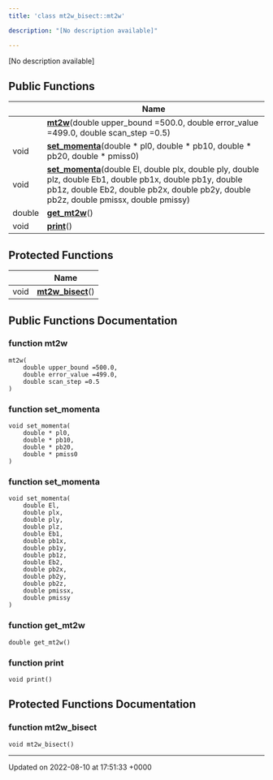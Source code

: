 ```yaml
---
title: 'class mt2w_bisect::mt2w'

description: "[No description available]"

---
```









[No description available]

## Public Functions

|                | Name           |
| -------------- | -------------- |
| | **[mt2w](/documentation/code/gambit_2-2/classes/classmt2w__bisect_1_1mt2w/#function-mt2w)**(double upper_bound =500.0, double error_value =499.0, double scan_step =0.5) |
| void | **[set_momenta](/documentation/code/gambit_2-2/classes/classmt2w__bisect_1_1mt2w/#function-set-momenta)**(double * pl0, double * pb10, double * pb20, double * pmiss0) |
| void | **[set_momenta](/documentation/code/gambit_2-2/classes/classmt2w__bisect_1_1mt2w/#function-set-momenta)**(double El, double plx, double ply, double plz, double Eb1, double pb1x, double pb1y, double pb1z, double Eb2, double pb2x, double pb2y, double pb2z, double pmissx, double pmissy) |
| double | **[get_mt2w](/documentation/code/gambit_2-2/classes/classmt2w__bisect_1_1mt2w/#function-get-mt2w)**() |
| void | **[print](/documentation/code/gambit_2-2/classes/classmt2w__bisect_1_1mt2w/#function-print)**() |

## Protected Functions

|                | Name           |
| -------------- | -------------- |
| void | **[mt2w_bisect](/documentation/code/gambit_2-2/classes/classmt2w__bisect_1_1mt2w/#function-mt2w-bisect)**() |

## Public Functions Documentation

### function mt2w

```
mt2w(
    double upper_bound =500.0,
    double error_value =499.0,
    double scan_step =0.5
)
```


### function set_momenta

```
void set_momenta(
    double * pl0,
    double * pb10,
    double * pb20,
    double * pmiss0
)
```


### function set_momenta

```
void set_momenta(
    double El,
    double plx,
    double ply,
    double plz,
    double Eb1,
    double pb1x,
    double pb1y,
    double pb1z,
    double Eb2,
    double pb2x,
    double pb2y,
    double pb2z,
    double pmissx,
    double pmissy
)
```


### function get_mt2w

```
double get_mt2w()
```


### function print

```
void print()
```


## Protected Functions Documentation

### function mt2w_bisect

```
void mt2w_bisect()
```


-------------------------------

Updated on 2022-08-10 at 17:51:33 +0000